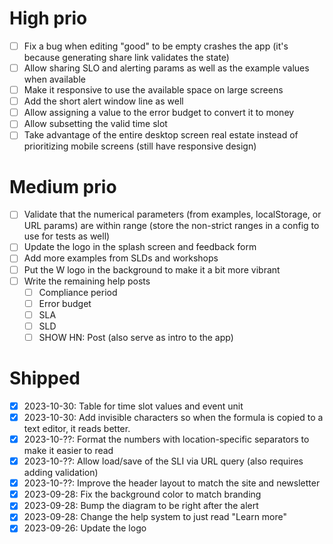 # High prio

- [ ] Fix a bug when editing "good" to be empty crashes the app (it's because generating share link validates the state)
- [ ] Allow sharing SLO and alerting params as well as the example values when available
- [ ] Make it responsive to use the available space on large screens
- [ ] Add the short alert window line as well
- [ ] Allow assigning a value to the error budget to convert it to money
- [ ] Allow subsetting the valid time slot
- [ ] Take advantage of the entire desktop screen real estate instead of prioritizing mobile screens (still have responsive design)

# Medium prio

- [ ] Validate that the numerical parameters (from examples, localStorage, or URL params) are within range (store the non-strict ranges in a config to use for tests as well)
- [ ] Update the logo in the splash screen and feedback form
- [ ] Add more examples from SLDs and workshops
- [ ] Put the W logo in the background to make it a bit more vibrant
- [ ] Write the remaining help posts
  - [ ] Compliance period
  - [ ] Error budget
  - [ ] SLA
  - [ ] SLD
  - [ ] SHOW HN: Post (also serve as intro to the app)

# Shipped

- [X] 2023-10-30: Table for time slot values and event unit
- [X] 2023-10-30: Add invisible characters so when the formula is copied to a text editor, it reads better.
- [X] 2023-10-??: Format the numbers with location-specific separators to make it easier to read
- [X] 2023-10-??: Allow load/save of the SLI via URL query (also requires adding validation)
- [X] 2023-10-??: Improve the header layout to match the site and newsletter
- [X] 2023-09-28: Fix the background color to match branding
- [X] 2023-09-28: Bump the diagram to be right after the alert
- [X] 2023-09-28: Change the help system to just read "Learn more"
- [X] 2023-09-26: Update the logo
